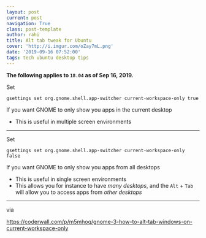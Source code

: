 ```yaml
---
layout: post
current: post
navigation: True
class: post-template
author: rahi
title: Alt tab tweak for Ubuntu
cover: 'http://i.imgur.com/oZay7mL.png'
date: '2019-09-16 07:52:00'
tags: tech ubuntu desktop tips
---
```


**The following applies to `18.04` as of Sep 16, 2019.**

Set

```
gsettings set org.gnome.shell.app-switcher current-workspace-only true
```

If you want GNOME to only show you apps in the current desktop

- This is useful in multiple screen environments

---

Set

```
gsettings set org.gnome.shell.app-switcher current-workspace-only false
```

If you want GNOME to only show you apps from all desktops

- This is useful in single screen environments
- This allows you for instance to have _many desktops_, and the `Alt` + `Tab` will allow you to access apps from _other desktops_

---

via

https://coderwall.com/p/m5mhoq/gnome-3-how-to-alt-tab-windows-on-current-workspace-only